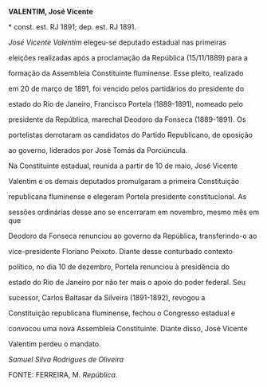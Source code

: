 **VALENTIM, José Vicente**



\* const. est. RJ 1891; dep. est. RJ 1891.



*José Vicente Valentim* elegeu-se deputado estadual nas primeiras

eleições realizadas após a proclamação da República (15/11/1889) para a

formação da Assembleia Constituinte fluminense. Esse pleito, realizado

em 20 de março de 1891, foi vencido pelos partidários do presidente do

estado do Rio de Janeiro, Francisco Portela (1889-1891), nomeado pelo

presidente da República, marechal Deodoro da Fonseca (1889-1891). Os

portelistas derrotaram os candidatos do Partido Republicano, de oposição

ao governo, liderados por José Tomás da Porciúncula.



Na Constituinte estadual, reunida a partir de 10 de maio, José Vicente

Valentim e os demais deputados promulgaram a primeira Constituição

republicana fluminense e elegeram Portela presidente constitucional. As

sessões ordinárias desse ano se encerraram em novembro, mesmo mês em que

Deodoro da Fonseca renunciou ao governo da República, transferindo-o ao

vice-presidente Floriano Peixoto. Diante desse conturbado contexto

político, no dia 10 de dezembro, Portela renunciou à presidência do

estado do Rio de Janeiro por não ter mais o apoio do poder federal. Seu

sucessor, Carlos Baltasar da Silveira (1891-1892), revogou a

Constituição republicana fluminense, fechou o Congresso estadual e

convocou uma nova Assembleia Constituinte. Diante disso, José Vicente

Valentim perdeu o mandato.



*Samuel Silva Rodrigues de Oliveira*



FONTE: FERREIRA, M. *República*.


